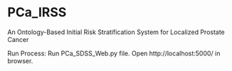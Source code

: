 # PCa_IRSS
An Ontology-Based Initial Risk Stratification System for Localized Prostate Cancer

Run Process:
Run PCa_SDSS_Web.py file.
Open http://localhost:5000/ in browser.

